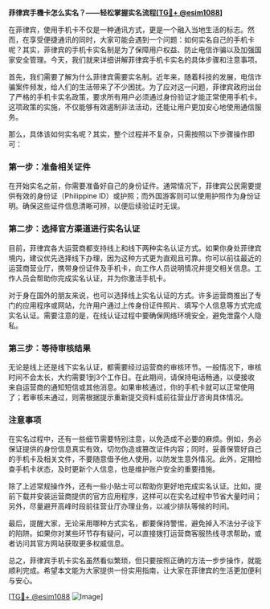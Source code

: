 **菲律宾手機卡怎么实名？——轻松掌握实名流程[[TG💪+ @esim1088](https://t.me/s/esim1088)]**

在菲律宾，使用手机卡不仅是一种通讯方式，更是一个融入当地生活的标志。然而，在享受便捷通讯的同时，大家可能会遇到一个问题：如何实名自己的手机卡呢？其实，菲律宾的手机卡实名制是为了保障用户权益、防止电信诈骗以及加强国家安全管理。今天，我们就来详细讲解菲律宾手机卡实名的具体步骤和注意事项。

首先，我们需要了解为什么菲律宾需要实名制。近年来，随着科技的发展，电信诈骗案件频发，给人们的生活带来了不少困扰。为了应对这一问题，菲律宾政府出台了严格的手机卡实名政策，要求所有用户必须通过身份验证才能正常使用手机卡。这项政策的实施，不仅能够有效遏制非法活动，还能让用户更加安心地使用通信服务。

那么，具体该如何实名呢？其实，整个过程并不复杂，只需按照以下步骤操作即可：

### 第一步：准备相关证件

在开始实名之前，你需要准备好自己的身份证件。通常情况下，菲律宾公民需要提供有效的身份证（Philippine ID）或护照；而外国游客则可以使用护照作为身份证明。确保这些证件信息清晰可辨，以便后续验证时无误。

### 第二步：选择官方渠道进行实名认证

目前，菲律宾各大运营商都支持线上和线下两种实名认证方式。如果你身处菲律宾境内，建议优先选择线下办理，因为这种方式更为直观且可靠。你可以前往最近的运营商营业厅，携带身份证件及手机卡，向工作人员说明情况并提交相关信息。工作人员会帮助你完成实名认证，并为你激活手机卡。

对于身在国外的朋友来说，也可以选择线上实名认证的方式。许多运营商推出了专门的应用程序或网站，允许用户通过上传身份证件照片、填写个人信息等方式完成实名认证。需要注意的是，在线认证过程中要确保网络环境安全，避免泄露个人隐私。

### 第三步：等待审核结果

无论是线上还是线下实名认证，都需要经过运营商的审核环节。一般情况下，审核时间不会太长，大约需要1到3个工作日。在此期间，请保持电话畅通，以便接收来自运营商的通知短信或其他消息。如果审核通过，你的手机卡就可以正常使用了；若审核未通过，则需根据提示重新提交资料或前往营业厅咨询具体情况。

### 注意事项

在实名过程中，还有一些细节需要特别注意，以免造成不必要的麻烦。例如，务必保证提供的身份信息真实有效，切勿伪造或篡改证件内容；同时，妥善保管好自己的手机卡及相关文件，不要随意借予他人使用，以防发生意外情况。此外，定期检查手机卡状态，及时更新个人信息，也是维护账户安全的重要措施。

除了上述常规操作外，还有一些小贴士可以帮助你更好地完成实名认证。比如，提前下载并安装运营商提供的官方应用程序，这样可以在实名过程中节省大量时间；另外，尽量避开高峰时段前往营业厅办理业务，以减少排队等候的时间。

最后，提醒大家，无论采用哪种方式实名，都要保持警惕，避免掉入不法分子设下的陷阱。如果你对某些环节存有疑问，可以直接拨打运营商客服热线寻求帮助，或者访问其官方网站获取更多权威信息。

总之，菲律宾手机卡实名虽然看似繁琐，但只要按照正确的方法一步步操作，就能顺利完成。希望本文能为大家提供一份实用指南，让大家在菲律宾的生活更加便利与安心。

[[TG💪+ @esim1088](https://t.me/s/esim1088) ![Image](https://i.postimg.cc/4NQfJmqS/Snipaste-2025-05-13-00-14-12.png)]